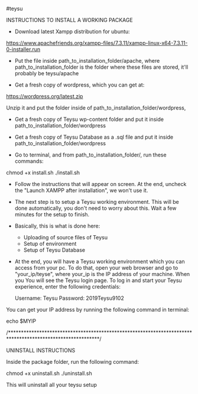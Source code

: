 #teysu

INSTRUCTIONS TO INSTALL A WORKING PACKAGE

- Download latest Xampp distribution for ubuntu:

https://www.apachefriends.org/xampp-files/7.3.11/xampp-linux-x64-7.3.11-0-installer.run

- Put the file inside path_to_installation_folder/apache, where path_to_installation_folder is the folder
where these files are stored, it'll probably be teysu/apache

- Get a fresh copy of wordpress, which you can get at:

https://wordpress.org/latest.zip

Unzip it and put the folder inside of path_to_installation_folder/wordpress, 

- Get a fresh copy of Teysu wp-content folder and put it inside path_to_installation_folder/wordpress

- Get a fresh copy of Teysu Database as a .sql file and put it inside path_to_installation_folder/wordpress

- Go to terminal, and from path_to_installation_folder/, run these commands:

chmod +x install.sh
./install.sh

- Follow the instructions that will appear on screen. At the end, uncheck the "Launch XAMPP after installation", we won't use it.

- The next step is to setup a Teysu working environment. This will be done automatically, you don't need to worry about this. Wait a few minutes for the setup to finish.

- Basically, this is what is done here:

    - Uploading of source files of Teysu
    - Setup of environment
    - Setup of Teysu Database

- At the end, you will have a Teysu working environment which you can access from your pc. To do that, open
your web browser and go to "your_ip/teyse", where your_ip is the IP address of your machine. When you You will see the Teysu login page. To log in and start your Teysu experience, enter the following credentials:


    Username: Teysu
    Password: 2019Teysu9102

You can get your IP address by running the following command in terminal:

echo $MYIP

/***********************************************************************************************************/

UNINSTALL INSTRUCTIONS

Inside the package folder, run the following command:

chmod +x uninstall.sh
./uninstall.sh

This will uninstall all your teysu setup